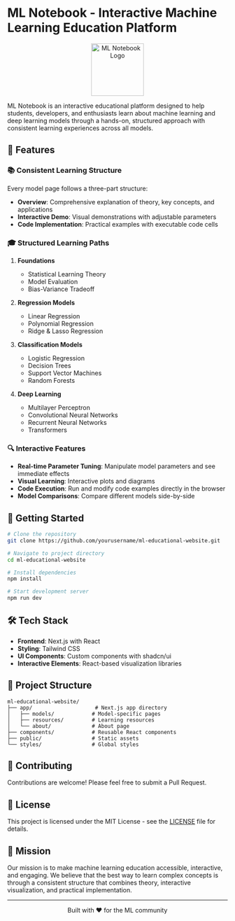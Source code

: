 # ML Notebook - Interactive Machine Learning Education Platform

<p align="center">
  <img src="public/logo.svg" alt="ML Notebook Logo" width="120"/>
</p>

ML Notebook is an interactive educational platform designed to help students, developers, and enthusiasts learn about machine learning and deep learning models through a hands-on, structured approach with consistent learning experiences across all models.

## 🎯 Features

### 📚 Consistent Learning Structure
Every model page follows a three-part structure:
- **Overview**: Comprehensive explanation of theory, key concepts, and applications
- **Interactive Demo**: Visual demonstrations with adjustable parameters
- **Code Implementation**: Practical examples with executable code cells

### 🎓 Structured Learning Paths

1. **Foundations**
   - Statistical Learning Theory
   - Model Evaluation
   - Bias-Variance Tradeoff

2. **Regression Models**
   - Linear Regression
   - Polynomial Regression
   - Ridge & Lasso Regression

3. **Classification Models**
   - Logistic Regression
   - Decision Trees
   - Support Vector Machines
   - Random Forests

4. **Deep Learning**
   - Multilayer Perceptron
   - Convolutional Neural Networks
   - Recurrent Neural Networks
   - Transformers

### 🔍 Interactive Features

- **Real-time Parameter Tuning**: Manipulate model parameters and see immediate effects
- **Visual Learning**: Interactive plots and diagrams
- **Code Execution**: Run and modify code examples directly in the browser
- **Model Comparisons**: Compare different models side-by-side

## 🚀 Getting Started

```bash
# Clone the repository
git clone https://github.com/yourusername/ml-educational-website.git

# Navigate to project directory
cd ml-educational-website

# Install dependencies
npm install

# Start development server
npm run dev
```

## 🛠️ Tech Stack

- **Frontend**: Next.js with React
- **Styling**: Tailwind CSS
- **UI Components**: Custom components with shadcn/ui
- **Interactive Elements**: React-based visualization libraries

## 📖 Project Structure

```
ml-educational-website/
├── app/                    # Next.js app directory
│   ├── models/            # Model-specific pages
│   ├── resources/         # Learning resources
│   └── about/             # About page
├── components/            # Reusable React components
├── public/                # Static assets
└── styles/                # Global styles
```

## 🤝 Contributing

Contributions are welcome! Please feel free to submit a Pull Request.

## 📄 License

This project is licensed under the MIT License - see the [LICENSE](LICENSE) file for details.

## 🌟 Mission

Our mission is to make machine learning education accessible, interactive, and engaging. We believe that the best way to learn complex concepts is through a consistent structure that combines theory, interactive visualization, and practical implementation.

---

<p align="center">
Built with ❤️ for the ML community
</p>